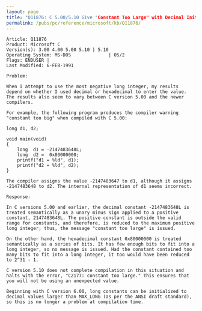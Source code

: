 ```yaml
---
layout: page
title: "Q11876: C 5.00/5.10 Give "Constant Too Large" with Decimal Initializer"
permalink: /pubs/pc/reference/microsoft/kb/Q11876/
---
```


	Article: Q11876
	Product: Microsoft C
	Version(s): 3.00 4.00 5.00 5.10 | 5.10
	Operating System: MS-DOS              | OS/2
	Flags: ENDUSER |
	Last Modified: 6-FEB-1991
	
	Problem:
	
	When I attempt to use the most negative long integer, my results
	depend on whether I used decimal or hexadecimal to enter the value.
	The results also seem to vary between C version 5.00 and the newer
	compilers.
	
	For example, the following program produces the compiler warning
	"constant too big" when compiled with C 5.00:
	
	long d1, d2;
	
	void main(void)
	{
	    long  d1 = -2147483648L;
	    long  d2 =  0x80000000;
	    printf("d1 = %ld", d1);
	    printf("d2 = %ld", d2);
	}
	
	The compiler assigns the value -2147483647 to d1, although it assigns
	-2147483648 to d2. The internal representation of d1 seems incorrect.
	
	Response:
	
	In C versions 5.00 and earlier, the decimal constant -2147483648L is
	treated semantically as a unary minus sign applied to a positive
	constant, 2147483648L. The positive constant is outside the valid
	range for constants, and therefore, is reduced to the maximum positive
	long integer; thus, the message "constant too large" is issued.
	
	On the other hand, the hexadecimal constant 0x80000000 is treated
	semantically as a series of bits. It has few enough bits to fit into a
	long integer, so no message is issued. Had the constant contained too
	many bits to fit into a long integer, it too would have been reduced
	to 2^31 - 1.
	
	C version 5.10 does not complete compilation in this situation and
	halts with the error, "C2177: constant too large." This ensures that
	you will not be using an unexpected value.
	
	Beginning with C version 6.00, long constants can be initialized to
	decimal values larger than MAX_LONG (as per the ANSI draft standard),
	so this is no longer a problem at compilation time.
